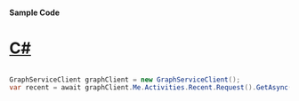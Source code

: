 #### Sample Code
# [C#](#tab/Csharp)

```C#

GraphServiceClient graphClient = new GraphServiceClient();
var recent = await graphClient.Me.Activities.Recent.Request().GetAsync();

```